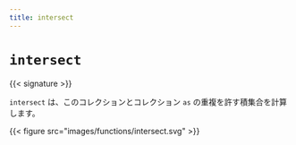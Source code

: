 ```yaml
---
title: intersect
---
```


# `intersect`

{{< signature >}}

`intersect` は、このコレクションとコレクション `as` の重複を許す積集合を計算します。

{{< figure src="images/functions/intersect.svg" >}}

